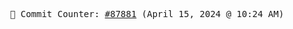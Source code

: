 <p align="center">
    <samp>
        📮 Commit Counter: <a href="https://github.com/Javascript-void0/Javascript-void0/commits/main">#87881</a> (April 15, 2024 @ 10:24 AM)
    </samp>
</p>